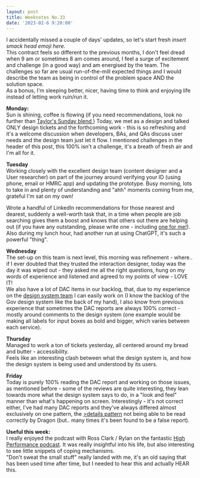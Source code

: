 ```yaml
---
layout: post
title: Weeknotes No.33
date: '2023-02-6 9:20:00'
---
```

I accidentally missed a couple of days' updates, so let's start fresh *insert smack head emoji here*.<br>
This contract feels so different to the previous months, I don't feel dread when 9 am or sometimes 8 am comes around, I feel a surge of excitement and challenge (in a good way) and am energised by the team. The challenges so far are usual run-of-the-mill expected things and I would describe the team as being in control of the problem space AND the solution space.  <br>
As a bonus, I'm sleeping better, nicer, having time to think and enjoying life instead of letting work ruin/run it.

<strong>Monday:</strong><br>
Sun is shining, coffee is flowing (if you need recommendations, look no further than <a href="https://www.taylorsofharrogate.co.uk/house-blends/lazy-sunday" title="a link to taylors sunday blend coffee">Taylor's Sunday blend </a>)
Today, we met as a design and talked ONLY design tickets and the forthcoming work - this is so refreshing and it's a welcome discussion when developers, BAs, and QAs discuss user needs and the design team just let it flow. I mentioned challenges in the header of this post, this 100% isn't a challenge, it's a breath of fresh air and I'm all for it. 

<strong>Tuesday</strong><br>
Working closely with the excellent design team (content designer and a User researcher) on part of the journey around verifying your ID (using phone, email or HMRC app) and updating the prototype. Busy morning, lots to take in and plenty of understanding and "ahh" moments coming from me, grateful I'm sat on my own!

Wrote a handful of LinkedIn recommendations for those nearest and dearest, suddenly a well-worth task that, in a time when people are job searching gives them a boost and knows that others out there are helping out (if you have any outstanding, please write one - including <a href="https://www.linkedin.com/in/michaelcattell/" title="link to my Linkedin profile">one for me!</a>).
Also during my lunch hour, had another run at using ChatGPT, it's such a powerful "thing". 

<strong>Wednesday</strong><br>
The set-up on this team is next level, this morning was refinement - where.. if I ever doubted that they trusted the interaction designer, today was the day it was wiped out - they asked me all the right questions, hung on my words of experience and listened and agreed to my points of view - LOVE IT!<br>
We also have a lot of DAC items in our backlog, that, due to my experience on the <a href="https://michaelcattell.com/designsystem-2022.html" title="linking to my DWP design system case study">design system team</a> I can easily work on (I know the backlog of the Gov design system like the back of my hand), I also know from previous experience that sometimes the DAC reports are always 100% correct - mostly around comments to the design system (one example would be making all labels for input boxes as bold and bigger, which varies between each service).

<strong>Thursday</strong><br>
Managed to work a ton of tickets yesterday, all centered around my bread and butter - accessibility.<br>
Feels like an interesting clash between what the design system is, and how the design system is being used and understood by its users.

<strong>Friday</strong><br>
Today is purely 100% reading the DAC report and working on those issues, as mentioned before - some of the reviews are quite interesting, they lean towards more what the design system says to do, in a "look and feel" manner than what's happening on screen. Interestingly - it's not correct either, I've had many DAC reports and they've always differed almost exclusively on one pattern, the <a href="https://design-system.service.gov.uk/components/details/" title="click here to see the GDS details pattern">>details pattern</a> not being able to be read correctly by Dragon (but.. many times it's been found to be a false report).

<strong>Useful this week:</strong><br>
I really enjoyed the podcast with Ross Clark / Rylan on the fantastic <a href="https://open.spotify.com/episode/6J4vrilAtR8wEzj9j4PFTu?si=a240f3513e0348df" title="a spotify link to the High Performance Podcast">High Performance podcast</a>. It was really insightful into his life, but also interesting to see little snippets of coping mechanisms. <br>
"Don't sweat the small stuff" really landed with me, it's an old saying that has been used time after time, but I needed to hear this and actually HEAR this.